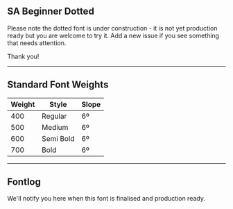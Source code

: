 ## SA Beginner Dotted ##

Please note the dotted font is under construction - it is not yet production ready but you are welcome to try it. Add a new issue if you see something that needs attention.

Thank you!

- - - -

## Standard Font Weights ##

Weight        | Style        | Slope
------------- | -------------| -------------
400           | Regular      | 6º
500           | Medium       | 6º
600           | Semi Bold    | 6º
700           | Bold         | 6º


- - - -

## Fontlog ##

We'll notify you here when this font is finalised and production ready.
